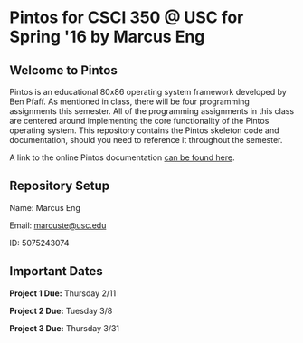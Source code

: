 # Pintos for CSCI 350 @ USC for Spring '16 by Marcus Eng

## Welcome to Pintos
Pintos is an educational 80x86 operating system framework developed by Ben Pfaff. As mentioned in class, there will be four programming assignments this semester. All of the programming assignments in this class are centered around implementing the core functionality of the Pintos operating system. This repository contains the Pintos skeleton code and documentation, should you need to reference it throughout the semester.

A link to the online Pintos documentation [can be found here](http://web.stanford.edu/class/cs140/projects/pintos/pintos_1.html#SEC1 "Pintos documentation").


## Repository Setup
Name: Marcus Eng

Email: marcuste@usc.edu

ID: 5075243074

## Important Dates
<strong>Project 1 Due:</strong> Thursday 2/11

<strong>Project 2 Due:</strong> Tuesday 3/8

<strong>Project 3 Due:</strong> Thursday 3/31
